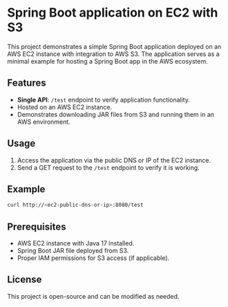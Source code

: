 # Spring Boot application on EC2 with S3

This project demonstrates a simple Spring Boot application deployed on an AWS EC2 instance with integration to AWS S3. The application serves as a minimal example for hosting a Spring Boot app in the AWS ecosystem.

## Features
- **Single API**: `/test` endpoint to verify application functionality.
- Hosted on an AWS EC2 instance.
- Demonstrates downloading JAR files from S3 and running them in an AWS environment.

## Usage
1. Access the application via the public DNS or IP of the EC2 instance.
2. Send a GET request to the `/test` endpoint to verify it is working.

## Example
```bash
curl http://<ec2-public-dns-or-ip>:8080/test
```

## Prerequisites
- AWS EC2 instance with Java 17 installed.
- Spring Boot JAR file deployed from S3.
- Proper IAM permissions for S3 access (if applicable).

## License
This project is open-source and can be modified as needed.

